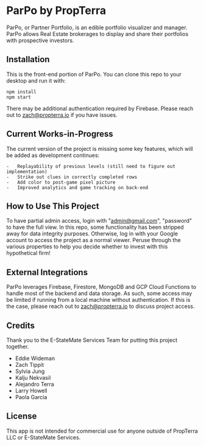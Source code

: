 #   ParPo by PropTerra

ParPo, or Partner Portfolio, is an edible portfolio visualizer and manager. ParPo allows Real Estate brokerages to display and share their portfolios with prospective investors.

## Installation

This is the front-end portion of ParPo. You can clone this repo to your desktop and run it with:

```
npm install
npm start
```

There may be additional authentication required by Firebase. Please reach out to zach@propterra.io if you have issues.

##  Current Works-in-Progress

The current version of the project is missing some key features, which will be added as development continues:

    -   Replayability of previous levels (still need to figure out implementation)
    -   Strike out clues in correctly completed rows
    -   Add color to post-game pixel picture
    -   Improved analytics and game tracking on back-end

##  How to Use This Project

To have partial admin access, login with "admin@gmail.com", "password" to have the full view. In this repo, some functionality has been stripped away for data integrity purposes. Otherwise, log in with your Google account to access the project as a normal viewer. Peruse through the various properties to help you decide whether to invest with this hypothetical firm!

##  External Integrations

ParPo leverages Firebase, Firestore, MongoDB and GCP Cloud Functions to handle most of the backend and data storage. As such, some access may be limited if running from a local machine without authentication. If this is the case, please reach out to zach@propterra.io to discuss project access.

##  Credits

Thank you to the E-StateMate Services Team for putting this project together.
- Eddie Wideman
- Zach Tippit
- Sylvia Jung
- Kalju Nekvasil
- Alejandro Terra
- Larry Howell
- Paola Garcia

## License

This app is not intended for commercial use for anyone outside of PropTerra LLC or E-StateMate Services.
